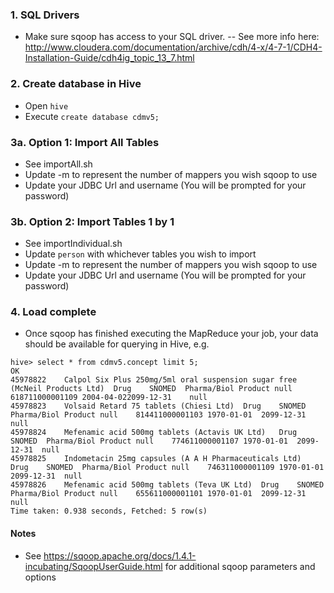 ### 1. SQL Drivers
- Make sure sqoop has access to your SQL driver. 
-- See more info here: http://www.cloudera.com/documentation/archive/cdh/4-x/4-7-1/CDH4-Installation-Guide/cdh4ig_topic_13_7.html

### 2. Create database in Hive
- Open `hive`  
- Execute `create database cdmv5;`

### 3a. Option 1: Import All Tables
- See importAll.sh  
- Update -m to represent the number of mappers you wish sqoop to use
- Update your JDBC Url and username (You will be prompted for your password)

### 3b. Option 2: Import Tables 1 by 1
- See importIndividual.sh
- Update `person` with whichever tables you wish to import
- Update -m to represent the number of mappers you wish sqoop to use
- Update your JDBC Url and username (You will be prompted for your password)

### 4. Load complete
- Once sqoop has finished executing the MapReduce your job, your data should be available for querying in Hive, e.g.  
```
hive> select * from cdmv5.concept limit 5;
OK
45978822	Calpol Six Plus 250mg/5ml oral suspension sugar free (McNeil Products Ltd)	Drug	SNOMED	Pharma/Biol Product	null	618711000001109	2004-04-022099-12-31	null
45978823	Volsaid Retard 75 tablets (Chiesi Ltd)	Drug	SNOMED	Pharma/Biol Product	null	814411000001103	1970-01-01	2099-12-31	null
45978824	Mefenamic acid 500mg tablets (Actavis UK Ltd)	Drug	SNOMED	Pharma/Biol Product	null	774611000001107	1970-01-01	2099-12-31	null
45978825	Indometacin 25mg capsules (A A H Pharmaceuticals Ltd)	Drug	SNOMED	Pharma/Biol Product	null	746311000001109	1970-01-01	2099-12-31	null
45978826	Mefenamic acid 500mg tablets (Teva UK Ltd)	Drug	SNOMED	Pharma/Biol Product	null	655611000001101	1970-01-01	2099-12-31	null
Time taken: 0.938 seconds, Fetched: 5 row(s)
```


#### Notes
- See https://sqoop.apache.org/docs/1.4.1-incubating/SqoopUserGuide.html for additional sqoop parameters and options
